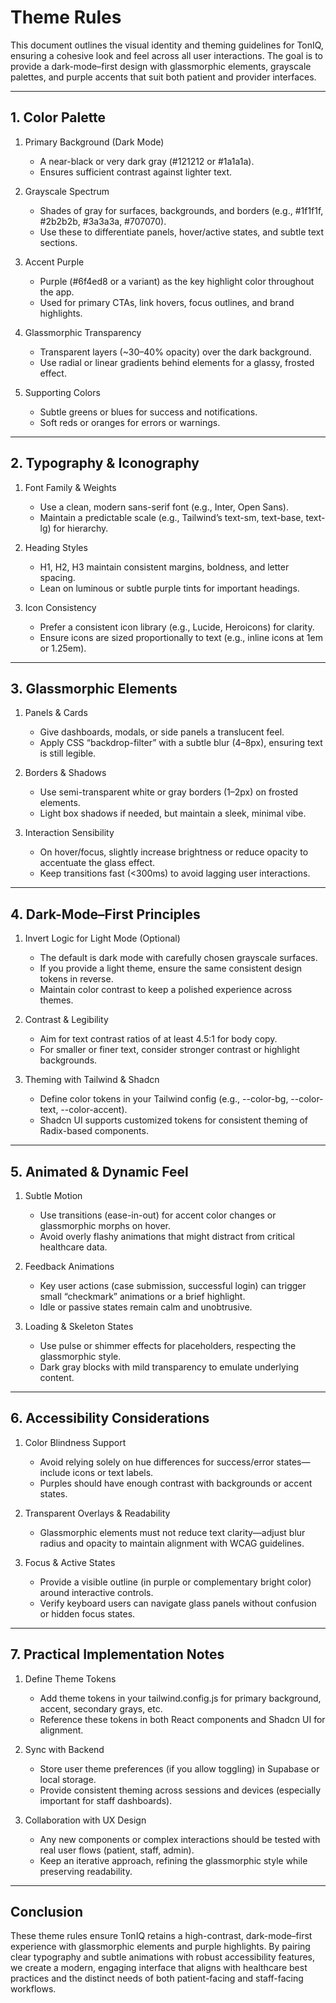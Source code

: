 # Theme Rules

This document outlines the visual identity and theming guidelines for TonIQ, ensuring a cohesive look and feel across all user interactions. The goal is to provide a dark-mode–first design with glassmorphic elements, grayscale palettes, and purple accents that suit both patient and provider interfaces.

---

## 1. Color Palette

1. Primary Background (Dark Mode)  
   - A near-black or very dark gray (#121212 or #1a1a1a).  
   - Ensures sufficient contrast against lighter text.

2. Grayscale Spectrum  
   - Shades of gray for surfaces, backgrounds, and borders (e.g., #1f1f1f, #2b2b2b, #3a3a3a, #707070).  
   - Use these to differentiate panels, hover/active states, and subtle text sections.

3. Accent Purple  
   - Purple (#6f4ed8 or a variant) as the key highlight color throughout the app.  
   - Used for primary CTAs, link hovers, focus outlines, and brand highlights.

4. Glassmorphic Transparency  
   - Transparent layers (~30–40% opacity) over the dark background.  
   - Use radial or linear gradients behind elements for a glassy, frosted effect.

5. Supporting Colors  
   - Subtle greens or blues for success and notifications.  
   - Soft reds or oranges for errors or warnings.

---

## 2. Typography & Iconography

1. Font Family & Weights  
   - Use a clean, modern sans-serif font (e.g., Inter, Open Sans).  
   - Maintain a predictable scale (e.g., Tailwind’s text-sm, text-base, text-lg) for hierarchy.

2. Heading Styles  
   - H1, H2, H3 maintain consistent margins, boldness, and letter spacing.  
   - Lean on luminous or subtle purple tints for important headings.

3. Icon Consistency  
   - Prefer a consistent icon library (e.g., Lucide, Heroicons) for clarity.  
   - Ensure icons are sized proportionally to text (e.g., inline icons at 1em or 1.25em).

---

## 3. Glassmorphic Elements

1. Panels & Cards  
   - Give dashboards, modals, or side panels a translucent feel.  
   - Apply CSS “backdrop-filter” with a subtle blur (4–8px), ensuring text is still legible.

2. Borders & Shadows  
   - Use semi-transparent white or gray borders (1–2px) on frosted elements.  
   - Light box shadows if needed, but maintain a sleek, minimal vibe.  

3. Interaction Sensibility  
   - On hover/focus, slightly increase brightness or reduce opacity to accentuate the glass effect.  
   - Keep transitions fast (<300ms) to avoid lagging user interactions.

---

## 4. Dark-Mode–First Principles

1. Invert Logic for Light Mode (Optional)  
   - The default is dark mode with carefully chosen grayscale surfaces.  
   - If you provide a light theme, ensure the same consistent design tokens in reverse.  
   - Maintain color contrast to keep a polished experience across themes.

2. Contrast & Legibility  
   - Aim for text contrast ratios of at least 4.5:1 for body copy.  
   - For smaller or finer text, consider stronger contrast or highlight backgrounds.

3. Theming with Tailwind & Shadcn  
   - Define color tokens in your Tailwind config (e.g., --color-bg, --color-text, --color-accent).  
   - Shadcn UI supports customized tokens for consistent theming of Radix-based components.

---

## 5. Animated & Dynamic Feel

1. Subtle Motion  
   - Use transitions (ease-in-out) for accent color changes or glassmorphic morphs on hover.  
   - Avoid overly flashy animations that might distract from critical healthcare data.

2. Feedback Animations  
   - Key user actions (case submission, successful login) can trigger small “checkmark” animations or a brief highlight.  
   - Idle or passive states remain calm and unobtrusive.

3. Loading & Skeleton States  
   - Use pulse or shimmer effects for placeholders, respecting the glassmorphic style.  
   - Dark gray blocks with mild transparency to emulate underlying content.

---

## 6. Accessibility Considerations

1. Color Blindness Support  
   - Avoid relying solely on hue differences for success/error states—include icons or text labels.  
   - Purples should have enough contrast with backgrounds or accent states.

2. Transparent Overlays & Readability  
   - Glassmorphic elements must not reduce text clarity—adjust blur radius and opacity to maintain alignment with WCAG guidelines.

3. Focus & Active States  
   - Provide a visible outline (in purple or complementary bright color) around interactive controls.  
   - Verify keyboard users can navigate glass panels without confusion or hidden focus states.

---

## 7. Practical Implementation Notes

1. Define Theme Tokens  
   - Add theme tokens in your tailwind.config.js for primary background, accent, secondary grays, etc.  
   - Reference these tokens in both React components and Shadcn UI for alignment.

2. Sync with Backend  
   - Store user theme preferences (if you allow toggling) in Supabase or local storage.  
   - Provide consistent theming across sessions and devices (especially important for staff dashboards).

3. Collaboration with UX Design  
   - Any new components or complex interactions should be tested with real user flows (patient, staff, admin).  
   - Keep an iterative approach, refining the glassmorphic style while preserving readability.

---

## Conclusion

These theme rules ensure TonIQ retains a high-contrast, dark-mode–first experience with glassmorphic elements and purple highlights. By pairing clear typography and subtle animations with robust accessibility features, we create a modern, engaging interface that aligns with healthcare best practices and the distinct needs of both patient-facing and staff-facing workflows.